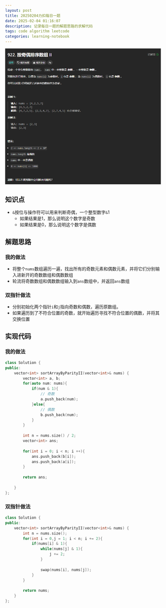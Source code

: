 ```yaml
---
layout: post
title: 20250204力扣每日一题
date: 2025-02-04 01:16:07
description: 记录每日一题的解题思路的求解代码
tags: code algorithm leetcode
categories: learning-notebook
---
```


![](/assets/img/screenshot/按奇偶排序数组2.png)

## 知识点

- `&`按位与操作符可以用来判断奇偶，一个整型数字`&`1
  - 如果结果是1，那么说明这个数字是奇数
  - 如果结果是0，那么说明这个数字是偶数

## 解题思路

### 我的做法

- 将整个`nums`数组遍历一遍，找出所有的奇数元素和偶数元素，并将它们分别输入进新开的奇数数组和偶数数组
- 轮流将奇数数组和偶数数组输入到`ans`数组中，并返回`ans`数组

### 双指针做法

- 分别初始化两个指针`i`和`j`指向奇数和偶数，遍历原数组。
- 如果遍历到了不符合位置的奇数，就开始遍历寻找不符合位置的偶数，并将其交换位置

## 实现代码

### 我的做法

```cpp
class Solution {
public:
    vector<int> sortArrayByParityII(vector<int>& nums) {
        vector<int> a, b;
        for(auto num: nums){
            if(num & 1){
                // 奇数
                a.push_back(num);
            }else{
                // 偶数
                b.push_back(num);
            }
        }

        int n = nums.size() / 2;
        vector<int> ans;

        for(int i = 0; i < n; i ++){
            ans.push_back(b[i]);
            ans.push_back(a[i]);
        }

        return ans;

    }
};
```

### 双指针做法

```cpp
class Solution {
public:
    vector<int> sortArrayByParityII(vector<int>& nums) {
        int n = nums.size();
        for(int i = 0,j = 1; i < n; i += 2){
            if(nums[i] & 1){
                while(nums[j] & 1){
                    j += 2;
                }

                swap(nums[i], nums[j]);
            }
        }

        return nums;
    }
};
```

